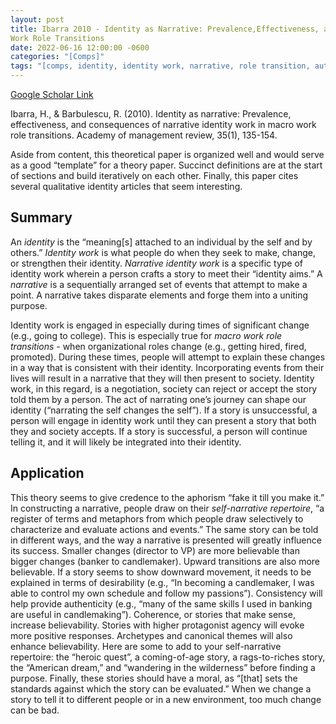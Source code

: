```yaml
---
layout: post
title: Ibarra 2010 - Identity as Narrative: Prevalence,Effectiveness, and Consequences Of Narrative Identity Work In Macro
Work Role Transitions
date: 2022-06-16 12:00:00 -0600
categories: "[Comps]"
tags: "[comps, identity, identity work, narrative, role transition, authenticity, great paper]"
---
```

[Google Scholar Link](https://scholar.google.com/scholar?hl=en&as_sdt=0%2C45&q=Identity+as+narrative%3A+Prevalence%2C+effectiveness%2C+and+consequences+of+narrative+identity+work+in+macro+work+role+transitions&btnG=)

Ibarra, H., & Barbulescu, R. (2010). Identity as narrative: Prevalence, effectiveness, and consequences of narrative identity work in macro work role transitions. Academy of management review, 35(1), 135-154.

Aside from content, this theoretical paper is organized well and would serve as a good “template” for a theory paper.  Succinct definitions are at the start of sections and build iteratively on each other.  Finally, this paper cites several qualitative identity articles that seem interesting.

## Summary
An _identity_ is the “meaning[s] attached to an individual by the self and by others.”  _Identity work_ is what people do when they seek to make, change, or strengthen their identity.  _Narrative identity work_ is a specific type of identity work wherein a person crafts a story to meet their “identity aims.”  A _narrative_ is a sequentially arranged set of events that attempt to make a point.  A narrative takes disparate elements and forge them into a uniting purpose.

Identity work is engaged in especially during times of significant change (e.g., going to college).  This is especially true for _macro work role transitions_ - when organizational roles change (e.g., getting hired, fired, promoted).  During these times, people will attempt to explain these changes in a way that is consistent with their identity.  Incorporating events from their lives will result in a narrative that they will then present to society.  Identity work, in this regard, is a negotiation, society can reject or accept the story told them by a person.  The act of narrating one’s journey can shape our identity (“narrating the self changes the self”).  If a story is unsuccessful, a person will engage in identity work until they can present a story that both they and society accepts.  If a story is successful, a person will continue telling it, and it will likely be integrated into their identity.

## Application
This theory seems to give credence to the aphorism “fake it till you make it.”  In constructing a narrative, people draw on their _self-narrative repertoire_, “a register of terms and metaphors from which people draw selectively to characterize and evaluate actions and events.”  The same story can be told in different ways, and the way a narrative is presented will greatly influence its success.  Smaller changes (director to VP) are more believable than bigger changes (banker to candlemaker).  Upward transitions are also more believable.  If a story seems to show downward movement, it needs to be explained in terms of desirability (e.g., “In becoming a candlemaker, I was able to control my own schedule and follow my passions”).  Consistency will help provide authenticity (e.g., “many of the same skills I used in banking are useful in candlemaking”).  Coherence, or stories that make sense, increase believability.  Stories with higher protagonist agency will evoke more positive responses.  Archetypes and canonical themes will also enhance believability.  Here are some to add to your self-narrative repertoire: the “heroic quest”, a coming-of-age story, a rags-to-riches story, the “American dream,” and “wandering in the wilderness” before finding a purpose.  Finally, these stories should have a moral, as “[that] sets the standards against which the story can be evaluated.”  When we change a story to tell it to different people or in a new environment, too much change can be bad.

